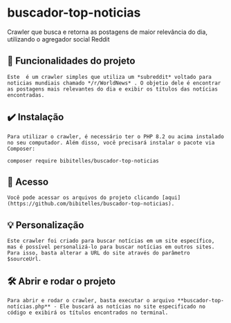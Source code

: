 # buscador-top-noticias
Crawler que busca e retorna as postagens de maior relevância do dia, utilizando o agregador social Reddit

## 🔨 Funcionalidades do projeto
    Este  é um crawler simples que utiliza um *subreddit* voltado para noticias mundiais chamado */r/WorldNews* . O objetio dele é encontrar as postagens mais relevantes do dia e exibir os títulos das notícias encontradas.

## ✔️ Instalação
    Para utilizar o crawler, é necessário ter o PHP 8.2 ou acima instalado no seu computador. Além disso, você precisará instalar o pacote via Composer:

```console
composer require bibitelles/buscador-top-noticias
```
## 📁 Acesso
    Você pode acessar os arquivos do projeto clicando [aqui](https://github.com/bibitelles/buscador-top-noticias).

##  💡 Personalização

    Este crawler foi criado para buscar notícias em um site específico, mas é possível personalizá-lo para buscar notícias em outros sites. Para isso, basta alterar a URL do site através do parâmetro $sourceUrl. 

## 🛠️ Abrir e rodar o projeto
    Para abrir e rodar o crawler, basta executar o arquivo **buscador-top-notícias.php** - Ele buscará as notícias no site especificado no código e exibirá os títulos encontrados no terminal.